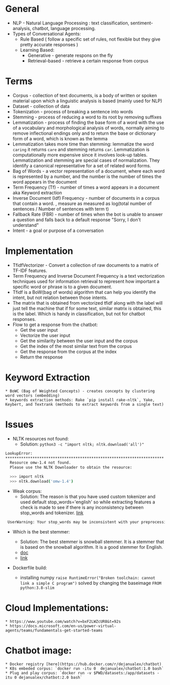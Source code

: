 # General

* NLP - Natural Language Processing : text classification, sentiment-analysis, chatbot, language processing.
* Types of Conversational Agents:
  * Rule Based ( follow a specific set of rules, not flexible but they give pretty accurate responses )
  * Learning Based:
      * Generative - generate respons on the fly
      * Retrieval-based - retrieve a certain response from corpus

# Terms

* Corpus - collection of text documents, is a body of written or spoken material upon which a linguistic analysis is based (mainly used for NLP)
* Dataset - collection of data 
* Tokenization - process of breaking a sentence into words
* Stemming - process of reducing a word to its root by removing suffixes
* Lemmatization - process of finding the base form of a word with the use of a vocabulary and morphological analysis of words, normally aiming to remove inflectional endings only and to return the base or dictionary form of a word, which is known as the lemma
* Lemmatization takes more time than stemming: lemmatize the word `caring` it returns `care` and stemming returns `car`. Lemmatization is computationally more expensive since it involves look-up tables. Lemmatization and stemming are special cases of normalization. They identify a canonical representative for a set of related word forms.
* Bag of Words - a vector representation of a document, where each word is represented by a number, and the number is the number of times the word appears in the document
* Term Frequency (Tf) - number of times a word appears in a document aka Keyword extraction
* Inverse Document (Idf) Frequency - number of documents in a corpus that contain a word.
, measure as measured as log(total number of sentences / Number of sentences with term t)
* Fallback Rate (FBR) - number of times when the bot is unable to answer a question and falls back to a default response "Sorry, I don't understand"
* Intent - a goal or purpose of a conversation

# Implementation

* TfidfVectorizer - Convert a collection of raw documents to a matrix of TF-IDF features.
* Term Frequency and Inverse Document Frequency is a text vectorization techniques used for information retrieval to represent how important a specific word or phrase is to a given document.
* Tfidf is a BoW(bag of words) algorithm that can help you identify the intent, but not relation between those intents.
* The matrix that is obtained from vectorized tfidf along with the label will just tell the machine that if for some text, similar matrix is obtained, this is the label. Which is handy in classification, but not for chatbot responses.
* Flow to get a response from the chatbot:
    * Get the user input
    * Vectorize the user input
    * Get the similarity between the user input and the corpus
    * Get the index of the most similar text from the corpus
    * Get the response from the corpus at the index
    * Return the response

# Keyword Extraction
    * BoWC (Bag of Weighted Concepts) - creates concepts by clustering word vectors (embedding)
    * keywords extraction methods: Rake `pip install rake-nltk`, Yake, Keybert, and Textrank (methods to extract keywords from a single text)

# Issues

* NLTK resources not found:
    * Solution: `python3 -c "import nltk; nltk.download('all')"`
```bash
LookupError: 
**********************************************************************
  Resource omw-1.4 not found.
  Please use the NLTK Downloader to obtain the resource:

  >>> import nltk
  >>> nltk.download('omw-1.4')
```

* Weak corpus:
    * Solution: The reason is that you have used custom tokenizer and used default stop_words='english' so while extracting features a check is made to see if there is any inconsistency between stop_words and tokenizer. [link](https://stackoverflow.com/questions/60280307/tokenizing-the-stop-words-generated-tokens-ha-le-u-wa-not-in-stop-w)
```bash
 UserWarning: Your stop_words may be inconsistent with your preprocessing. Tokenizing the stop words generated tokens ['ha', 'le', 'u', 'wa'] not in stop_words.
```

 * Which is the best stemmer:
    * Solution: The best stemmer is snowball stemmer. It is a stemmer that is based on the snowball algorithm. It is a good stemmer for English.
    * [doc](https://www.nltk.org/api/nltk.stem.html#module-nltk.stem.snowball)
    * [link](https://stackoverflow.com/questions/24647400/what-is-the-best-stemming-method-in-python)


* Dockerfile build:
    * installing numpy `raise RuntimeError("Broken toolchain: cannot link a simple C program")` solved by changing the baseimage `FROM python:3.8-slim`

# Cloud Implementations:
    * https://www.youtube.com/watch?v=bxF2LWZcUR8&t=92s
    * https://docs.microsoft.com/en-us/power-virtual-agents/teams/fundamentals-get-started-teams

# Chatbot image:
    * Docker registry [here](https://hub.docker.com/r/dejanualex/chatbot)
    * K8s embeded corpus: `docker run -itu 0  dejanualex/chatbot:1.0 bash`
    * Plug and play corpus: `docker run -v $PWD/datasets:/app/datasets -itu 0 dejanualex/chatbot:2.0 bash`
